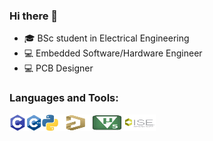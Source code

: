 ### Hi there 👋
- 🎓 BSc student in Electrical Engineering
- 💻 Embedded Software/Hardware Engineer
- 💻 PCB Designer

### Languages and Tools:
<img width="26px" align="left" src="https://github.com/AmirhoseinMasoumi/AmirhoseinMasoumi/blob/main/Images/C.png">
<img align="left" alt="PyCharm" width="26px" src="https://github.com/AmirhoseinMasoumi/AmirhoseinMasoumi/blob/main/Images/C%2B%2B.png">
<img align="left" alt="JuPyter" width="26px" src="https://github.com/AmirhoseinMasoumi/AmirhoseinMasoumi/blob/main/Images/Python.png">
<img align="left" alt="JuPyter" width="52px" height="26px" src="https://github.com/AmirhoseinMasoumi/AmirhoseinMasoumi/blob/main/Images/AltiumDesigner.png">
<img align="left" alt="JuPyter" width="52px" height="26px" src="https://github.com/AmirhoseinMasoumi/AmirhoseinMasoumi/blob/main/Images/Keil.png">
<img align="left" alt="JuPyter" width="52px" height="26px" src="https://github.com/AmirhoseinMasoumi/AmirhoseinMasoumi/blob/main/Images/ISE.png">
